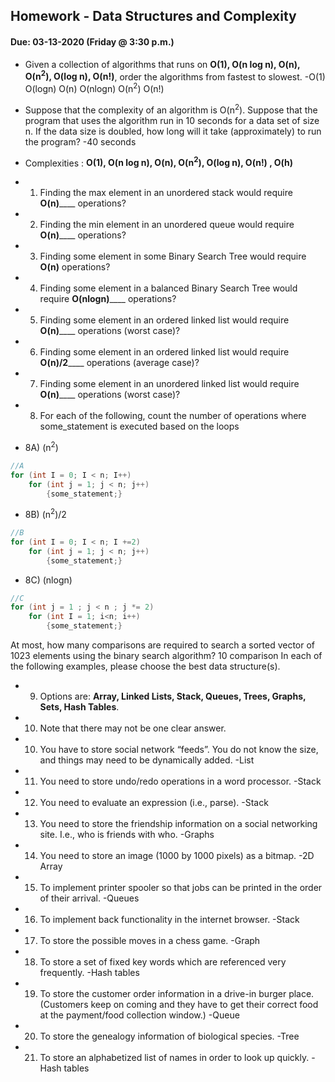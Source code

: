 ## Homework - Data Structures and Complexity
#### Due: 03-13-2020 (Friday @ 3:30 p.m.)

- Given a collection of algorithms that runs on **O(1), O(n log n), O(n), O(n<sup>2</sup>), O(log n), O(n!)**, order the algorithms from fastest to slowest.
 -O(1) O(logn) O(n) O(nlogn) O(n<sup>2</sup>) O(n!)
- Suppose that the complexity of an algorithm is O(n<sup>2</sup>). Suppose that the program that uses the algorithm run in 10 seconds for a data set of size n. If the data size is doubled, how long will it take (approximately) to run the program? 
 -40 seconds

- Complexities : **O(1), O(n log n), O(n), O(n<sup>2</sup>), O(log n), O(n!) , O(h)**
- 1) Finding the max element in an unordered stack would require ______O(n)__________ operations?
- 2) Finding the min element in an unordered queue would require ______O(n)__________ operations?
- 3) Finding some element in some Binary Search Tree would require ________O(n)________ operations?
- 4) Finding some element in a balanced Binary Search Tree would require ______O(nlogn)__________ operations?
- 5) Finding some element in an ordered linked list would require ______O(n)__________ operations (worst case)?
- 6) Finding some element in an ordered linked list would require ______O(n)/2__________ operations (average case)?
- 7) Finding some element in an unordered linked list would require ______O(n)__________ operations (worst case)?


- 8) For each of the following, count the number of operations where some_statement is executed based on the loops

- 8A) (n<sup>2</sup>)
```cpp
//A
for (int I = 0; I < n; I++)
    for (int j = 1; j < n; j++)
        {some_statement;}
```
- 8B) (n<sup>2</sup>)/2
```cpp
//B
for (int I = 0; I < n; I +=2)
    for (int j = 1; j < n; j++)
        {some_statement;}
```

- 8C) (nlogn)
```cpp
//C
for (int j = 1 ; j < n ; j *= 2)
    for (int I = 1; i<n; i++)
        {some_statement;} 
```

At most, how many comparisons are required to search a sorted vector of 1023 elements using the binary
search algorithm?
10 comparison
In each of the following examples, please choose the best data structure(s).
- 9) Options are: **Array, Linked Lists, Stack, Queues, Trees, Graphs, Sets, Hash Tables**. 
- 10) Note that there may not be one clear answer.

- 10) You have to store social network “feeds”. You do not know the size, and things may need to be dynamically added. 
 -List
- 11) You need to store undo/redo operations in a word processor.
 -Stack
- 12) You need to evaluate an expression (i.e., parse).
 -Stack
- 13) You need to store the friendship information on a social networking site. I.e., who is friends with who. 
 -Graphs
- 14) You need to store an image (1000 by 1000 pixels) as a bitmap. 
 -2D Array
- 15) To implement printer spooler so that jobs can be printed in the order of their arrival. 
 -Queues
- 16) To implement back functionality in the internet browser. 
 -Stack
- 17) To store the possible moves in a chess game.
 -Graph
- 18) To store a set of fixed key words which are referenced very frequently.
 -Hash tables
- 19) To store the customer order information in a drive-in burger place. (Customers keep on coming and they have to get their correct food at the payment/food collection window.)
 -Queue
- 20) To store the genealogy information of biological species.
 -Tree
- 21) To store an alphabetized list of names in order to look up quickly.
 -Hash tables
